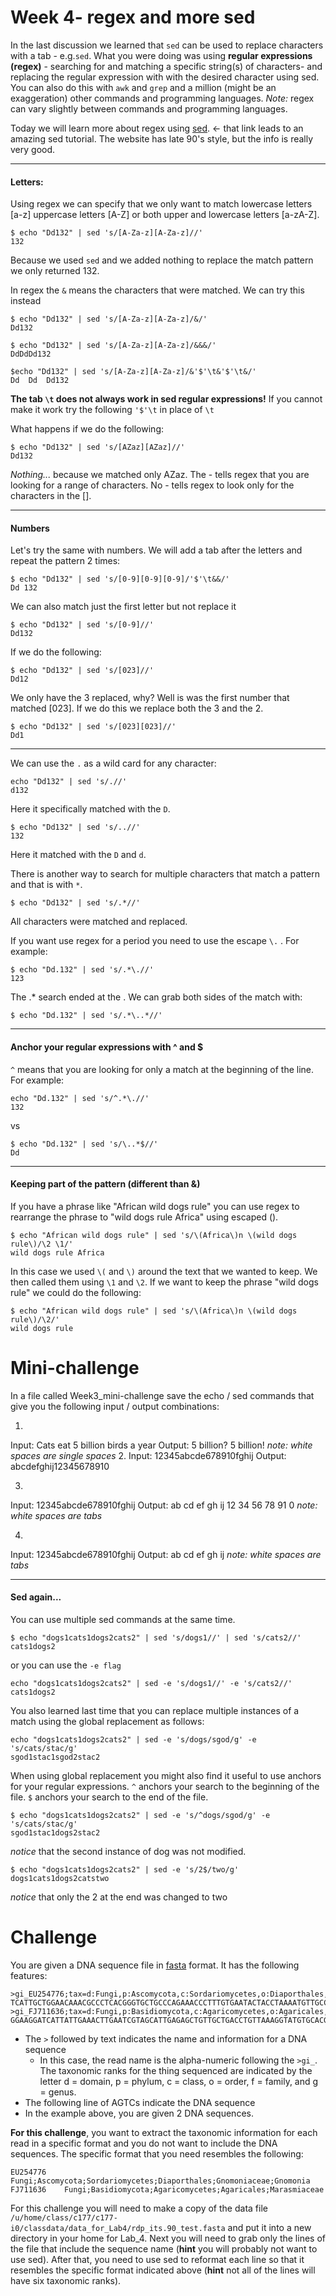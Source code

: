 # Week 4- regex and more sed

In the last discussion we learned that `sed` can be used to replace characters with a tab - e.g.`sed`.  What you were doing was using __regular expressions (regex)__ - searching for and matching a specific string(s) of characters- and replacing the regular expression with with the desired character using sed. You can also do this with `awk` and `grep` and a million (might be an exaggeration) other commands and programming languages. _Note:_ regex can vary slightly between commands and programming languages.

Today we will learn more about regex using [sed](http://www.grymoire.com/Unix/Sed.html). <- that link leads to an amazing sed tutorial.  The website has late 90's style, but the info is really very good.

---
#### Letters:

Using regex we can specify that we only want to match lowercase letters [a-z] uppercase letters [A-Z] or both upper and lowercase letters [a-zA-Z].

```
$ echo "Dd132" | sed 's/[A-Za-z][A-Za-z]//'
132
```
Because we used `sed` and we added nothing to replace the match pattern we only returned 132.

In regex the `&` means the characters that were matched. We can try this instead

```
$ echo "Dd132" | sed 's/[A-Za-z][A-Za-z]/&/'
Dd132
````

```
$ echo "Dd132" | sed 's/[A-Za-z][A-Za-z]/&&&/'
DdDdDd132
````

```
$echo "Dd132" | sed 's/[A-Za-z][A-Za-z]/&'$'\t&'$'\t&/'
Dd	Dd	Dd132
````

__The tab `\t` does not always work in sed regular expressions!__ If you cannot make it work try the following `'$'\t` in place of `\t`

What happens if we do the following:
```
$ echo "Dd132" | sed 's/[AZaz][AZaz]//'
Dd132
```
_Nothing..._  because we matched only AZaz.  The - tells regex that you are looking for a range of characters.  No - tells regex to look only for the characters in the [].

---

#### Numbers

Let's try the same with numbers.  We will add a tab after the letters and repeat the pattern 2 times:

```
$ echo "Dd132" | sed 's/[0-9][0-9][0-9]/'$'\t&&/'
Dd 132
```

We can also match just the first letter but not replace it

```
$ echo "Dd132" | sed 's/[0-9]//'
Dd132
```
If we do the following:
```
$ echo "Dd132" | sed 's/[023]//'
Dd12
```
We only have the 3 replaced, why?  Well is was the first number that matched [023].  If we do this we replace both the 3 and the 2.
```
$ echo "Dd132" | sed 's/[023][023]//'
Dd1
```

---

We can use the `.` as a wild card for any character:

```
echo "Dd132" | sed 's/.//'
d132
```

Here it specifically matched with the `D`.

```
$ echo "Dd132" | sed 's/..//'
132
```
Here it matched with the `D` and `d`.

There is another way to search for multiple characters that match a pattern and that is with `*`.

```
$ echo "Dd132" | sed 's/.*//'

```
All characters were matched and replaced.

If you want use regex for a period you need to use the escape `\.` .  For example:

```
$ echo "Dd.132" | sed 's/.*\.//'
123
```
The .* search ended at the \. We can grab both sides of the match with:
```
$ echo "Dd.132" | sed 's/.*\..*//'

```
---
#### Anchor your regular expressions with ^ and $

`^` means that you are looking for only a match at the beginning of the line. For example:
```
echo "Dd.132" | sed 's/^.*\.//'
132
```
vs

```
$ echo "Dd.132" | sed 's/\..*$//'
Dd
```
---

#### Keeping part of the pattern (different than &)

If you have a phrase like "African wild dogs rule" you can use regex to rearrange the phrase to "wild dogs rule Africa" using escaped ().

```
$ echo "African wild dogs rule" | sed 's/\(Africa\)n \(wild dogs rule\)/\2 \1/'
wild dogs rule Africa
```

In this case we used `\(` and `\)` around the text that we wanted to keep.  We then called them using `\1` and `\2`.  If we want to keep the phrase "wild dogs rule" we could do the following:

```
$ echo "African wild dogs rule" | sed 's/\(Africa\)n \(wild dogs rule\)/\2/'
wild dogs rule
```

# Mini-challenge

In a file called Week3_mini-challenge save the echo / sed commands that give you the following input / output combinations:

1.
Input: Cats eat 5 billion birds a year
Output: 5 billion? 5 billion!
_note: white spaces are single spaces_
2.
Input: 12345abcde678910fghij
Output: abcdefghij12345678910

3.
Input: 12345abcde678910fghij
Output: ab  cd  ef  gh  ij  12  34  56  78  91  0
_note: white spaces are tabs_

4.
Input: 12345abcde678910fghij
Output: ab  cd  ef  gh  ij
_note: white spaces are tabs_

---

#### Sed again...

You can use multiple sed commands at the same time.
```
$ echo "dogs1cats1dogs2cats2" | sed 's/dogs1//' | sed 's/cats2//'
cats1dogs2
```
or you can use the `-e flag`
```
echo "dogs1cats1dogs2cats2" | sed -e 's/dogs1//' -e 's/cats2//'
cats1dogs2
```

You also learned last time that you can replace multiple instances of a match using the global replacement as follows:
```
echo "dogs1cats1dogs2cats2" | sed -e 's/dogs/sgod/g' -e 's/cats/stac/g'
sgod1stac1sgod2stac2
```
When using global replacement you might also find it useful to use anchors for your regular expressions.  `^` anchors your search to the beginning of the file.  `$` anchors your search to the end of the file.  

```
$ echo "dogs1cats1dogs2cats2" | sed -e 's/^dogs/sgod/g' -e 's/cats/stac/g'
sgod1stac1dogs2stac2
```
_notice_ that the second instance of dog was not modified.

```
$ echo "dogs1cats1dogs2cats2" | sed -e 's/2$/two/g'
dogs1cats1dogs2catstwo

```
_notice_ that only the 2 at the end was changed to two

# Challenge

You are given a DNA sequence file in [fasta](https://en.wikipedia.org/wiki/FASTA) format.  It has the following features:

```
>gi_EU254776;tax=d:Fungi,p:Ascomycota,c:Sordariomycetes,o:Diaporthales,f:Gnomoniaceae,g:Gnomonia;
TCATTGCTGGAACAAACGCCCTCACGGGTGCTGCCCAGAAACCCTTTGTGAATACTACCTAAAATGTTGCCTCGGCAGTG
>gi_FJ711636;tax=d:Fungi,p:Basidiomycota,c:Agaricomycetes,o:Agaricales,f:Marasmiaceae,g:Armillaria;
GGAAGGATCATTATTGAAACTTGAATCGTAGCATTGAGAGCTGTTGCTGACCTGTTAAAGGTATGTGCACGCTCAAAGTG
```

* The `>` followed by text indicates the name and information for a DNA sequence
	* In this case, the read name is the alpha-numeric following the `>gi_`.  The taxonomic ranks for the thing sequenced are indicated by the letter d = domain, p = phylum, c = class, o = order, f = family, and g = genus.
* The following line of AGTCs indicate the DNA sequence
* In the example above, you are given 2 DNA sequences.


__For this challenge__, you want to extract the taxonomic information for each read in a specific format and you do not want to include the DNA sequences.  The specific format that you need resembles the following:
```
EU254776	Fungi;Ascomycota;Sordariomycetes;Diaporthales;Gnomoniaceae;Gnomonia
FJ711636	Fungi;Basidiomycota;Agaricomycetes;Agaricales;Marasmiaceae
```

For this challenge you will need to make a copy of the data file `/u/home/class/c177/c177-i0/classdata/data_for_Lab4/rdp_its.90_test.fasta` and put it into a new directory in your home for Lab_4.  Next you will need to grab only the lines of the file that include the sequence name (__hint__ you will probably not want to use sed).  After that, you need to use sed to reformat each line so that it resembles the specific format indicated above (__hint__ not all of the lines will have six taxonomic ranks).
